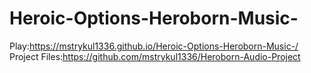 # Heroic-Options-Heroborn-Music-
Play:https://mstrykul1336.github.io/Heroic-Options-Heroborn-Music-/
Project Files:https://github.com/mstrykul1336/Heroborn-Audio-Project
